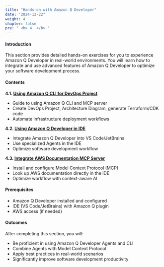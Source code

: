 ```yaml
---
title: "Hands-on with Amazon Q Developer"
date: "2024-12-22"
weight: 4
chapter: false
pre: " <b> 4. </b> "
---
```


#### Introduction

This section provides detailed hands-on exercises for you to experience Amazon Q Developer in real-world environments. You will learn how to integrate and use advanced features of Amazon Q Developer to optimize your software development process.

#### Contents

**4.1. [Using Amazon Q CLI for DevOps Project](4.1-q-cli/)**
- Guide to using Amazon Q CLI and MCP server
- Create DevOps Project, Architecture Diagram, generate Terraform/CDK code
- Automate infrastructure deployment workflows

**4.2. [Using Amazon Q Developer in IDE](4.2-q-ide/)**
- Integrate Amazon Q Developer into VS Code/JetBrains
- Use specialized Agents in the IDE
- Optimize software development workflow

**4.3. [Integrate AWS Documentation MCP Server](4.3-mcp-hands-on/)**
- Install and configure Model Context Protocol (MCP)
- Look up AWS documentation directly in the IDE
- Optimize workflow with context-aware AI

#### Prerequisites

- Amazon Q Developer installed and configured
- IDE (VS Code/JetBrains) with Amazon Q plugin
- AWS access (if needed)

#### Outcomes

After completing this section, you will:
- Be proficient in using Amazon Q Developer Agents and CLI
- Combine Agents with Model Context Protocol
- Apply best practices in real-world scenarios
- Significantly improve software development productivity
